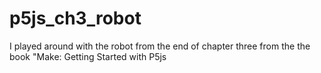 # p5js_ch3_robot
I played around with the robot from the end of chapter three from the  the book "Make: Getting Started with P5js
